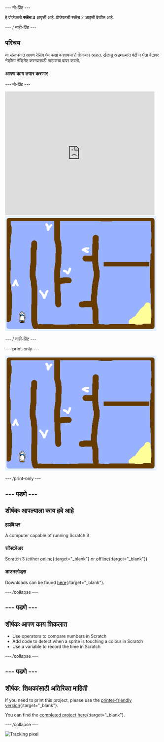 \--- नो-प्रिंट \---

हे प्रोजेक्टचे **स्क्रॅच 3** आवृत्ती आहे. प्रोजेक्ट</a>ची स्क्रॅच 2 आवृत्ती देखील आहे.</p> 

\--- / नाही-प्रिंट \---

## परिचय

या संसाधनात आपण रेसिंग गेम कसा बनवायचा ते शिकणार आहात. खेळाडू अडथळ्यांत बंदी न घेता बेटावर नेव्हीला नेव्हिगेट करण्यासाठी माऊसचा वापर करतो.

### आपण काय तयार करणार

\--- नो-प्रिंट \---

<div class="scratch-preview">
  <iframe allowtransparency="true" width="485" height="402" src="https://scratch.mit.edu/projects/embed/276662533/?autostart=false" frameborder="0" scrolling="no"></iframe>
  <img src="images/boat_race_demo.png">
</div>

\--- / नाही-प्रिंट \---

\--- print-only \---

![boat race demo](images/boat_race_demo.png)

\--- /print-only \---

## \--- पडणे \---

## शीर्षकः आपल्याला काय हवे आहे

### हार्डवेअर

A computer capable of running Scratch 3

### सॉफ्टवेअर

Scratch 3 (either [online](https://rpf.io/scratchon){:target="_blank"} or [offline](https://rpf.io/scratchoff){:target="_blank"})

### डाउनलोड्स

Downloads can be found [here](http://rpf.io/p/en/boat-race-go){:target="_blank"}.

\--- /collapse \---

## \--- पडणे \---

## शीर्षकः आपण काय शिकलात

- Use operators to compare numbers in Scratch
- Add code to detect when a sprite is touching a colour in Scratch
- Use a variable to record the time in Scratch

\--- /collapse \---

## \--- पडणे \---

## शीर्षक: शिक्षकांसाठी अतिरिक्त माहिती

If you need to print this project, please use the [printer-friendly version](https://projects.raspberrypi.org/en/projects/boat-race/print){:target="_blank"}.

You can find the [completed project here](http://rpf.io/p/en/boat-race-get){:target="_blank"}.

\--- /collapse \---

![Tracking pixel](https://code.org/api/hour/begin_codeclub_boatrace.png)